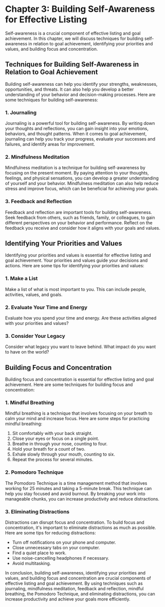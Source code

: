 Chapter 3: Building Self-Awareness for Effective Listing
========================================================

Self-awareness is a crucial component of effective listing and goal achievement. In this chapter, we will discuss techniques for building self-awareness in relation to goal achievement, identifying your priorities and values, and building focus and concentration.

Techniques for Building Self-Awareness in Relation to Goal Achievement
----------------------------------------------------------------------

Building self-awareness can help you identify your strengths, weaknesses, opportunities, and threats. It can also help you develop a better understanding of your behavior and decision-making processes. Here are some techniques for building self-awareness:

### 1. Journaling

Journaling is a powerful tool for building self-awareness. By writing down your thoughts and reflections, you can gain insight into your emotions, behaviors, and thought patterns. When it comes to goal achievement, journaling can help you track your progress, evaluate your successes and failures, and identify areas for improvement.

### 2. Mindfulness Meditation

Mindfulness meditation is a technique for building self-awareness by focusing on the present moment. By paying attention to your thoughts, feelings, and physical sensations, you can develop a greater understanding of yourself and your behavior. Mindfulness meditation can also help reduce stress and improve focus, which can be beneficial for achieving your goals.

### 3. Feedback and Reflection

Feedback and reflection are important tools for building self-awareness. Seek feedback from others, such as friends, family, or colleagues, to gain different perspectives on your behavior and performance. Reflect on the feedback you receive and consider how it aligns with your goals and values.

Identifying Your Priorities and Values
--------------------------------------

Identifying your priorities and values is essential for effective listing and goal achievement. Your priorities and values guide your decisions and actions. Here are some tips for identifying your priorities and values:

### 1. Make a List

Make a list of what is most important to you. This can include people, activities, values, and goals.

### 2. Evaluate Your Time and Energy

Evaluate how you spend your time and energy. Are these activities aligned with your priorities and values?

### 3. Consider Your Legacy

Consider what legacy you want to leave behind. What impact do you want to have on the world?

Building Focus and Concentration
--------------------------------

Building focus and concentration is essential for effective listing and goal achievement. Here are some techniques for building focus and concentration:

### 1. Mindful Breathing

Mindful breathing is a technique that involves focusing on your breath to calm your mind and increase focus. Here are some steps for practicing mindful breathing:

1. Sit comfortably with your back straight.
2. Close your eyes or focus on a single point.
3. Breathe in through your nose, counting to four.
4. Hold your breath for a count of two.
5. Exhale slowly through your mouth, counting to six.
6. Repeat the process for several minutes.

### 2. Pomodoro Technique

The Pomodoro Technique is a time management method that involves working for 25 minutes and taking a 5-minute break. This technique can help you stay focused and avoid burnout. By breaking your work into manageable chunks, you can increase productivity and reduce distractions.

### 3. Eliminating Distractions

Distractions can disrupt focus and concentration. To build focus and concentration, it's important to eliminate distractions as much as possible. Here are some tips for reducing distractions:

* Turn off notifications on your phone and computer.
* Close unnecessary tabs on your computer.
* Find a quiet place to work.
* Use noise-cancelling headphones if necessary.
* Avoid multitasking.

In conclusion, building self-awareness, identifying your priorities and values, and building focus and concentration are crucial components of effective listing and goal achievement. By using techniques such as journaling, mindfulness meditation, feedback and reflection, mindful breathing, the Pomodoro Technique, and eliminating distractions, you can increase productivity and achieve your goals more efficiently.
